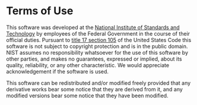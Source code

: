 # Terms of Use

This software was developed at the [National Institute of Standards and
Technology](http://www.nist.gov) by employees of the Federal Government in the
course of their official duties. Pursuant to [title 17 section 105](
https://www.copyright.gov/title17/92chap1.html#105) of the United States
Code this software is not subject to copyright protection and is in the public
domain. NIST assumes no responsibility whatsoever for the use of this software
by other parties, and makes no guarantees, expressed or implied, about its
quality, reliability, or any other characteristic. We would appreciate
acknowledgement if the software is used.

This software can be redistributed and/or modified freely provided that any
derivative works bear some notice that they are derived from it, and any
modified versions bear some notice that they have been modified.
